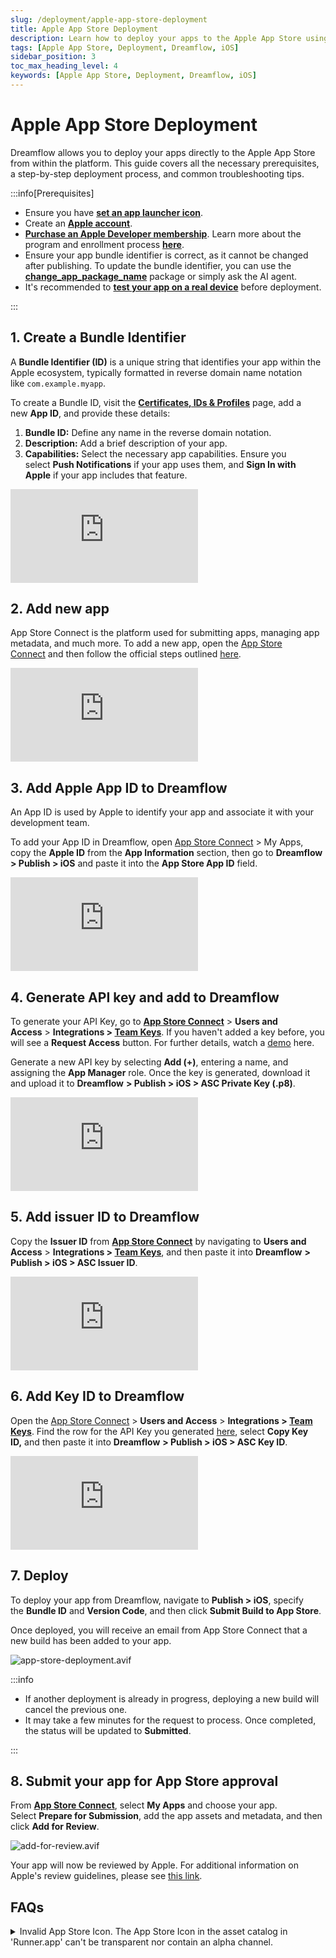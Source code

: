 ```yaml
---
slug: /deployment/apple-app-store-deployment
title: Apple App Store Deployment
description: Learn how to deploy your apps to the Apple App Store using Dreamflow.
tags: [Apple App Store, Deployment, Dreamflow, iOS]
sidebar_position: 3
toc_max_heading_level: 4
keywords: [Apple App Store, Deployment, Dreamflow, iOS]
---
```


# Apple App Store Deployment

Dreamflow allows you to deploy your apps directly to the Apple App Store from within the platform. This guide covers all the necessary prerequisites, a step-by-step deployment process, and common troubleshooting tips.

:::info[Prerequisites]
- Ensure you have [**set an app launcher icon**](pre-checks-publishing.md#add-app-launcher-icon).
- Create an [**Apple account**](https://appleid.apple.com/account?appId=632&returnUrl=https%3A//developer.apple.com/account/).
- [**Purchase an Apple Developer membership**](https://developer.apple.com/programs/enroll/). Learn more about the program and enrollment process [**here**](https://developer.apple.com/programs/).
- Ensure your app bundle identifier is correct, as it cannot be changed after publishing. To update the bundle identifier, you can use the [**change_app_package_name**](https://pub.dev/packages/change_app_package_name) package or simply ask the AI agent.
- It's recommended to [**test your app on a real device**](../test/test-on-mobile-device.md) before deployment.

:::

## 1. Create a Bundle Identifier

A **Bundle Identifier (ID)** is a unique string that identifies your app within the Apple ecosystem, typically formatted in reverse domain name notation like `com.example.myapp`.

To create a Bundle ID, visit the [**Certificates, IDs & Profiles**](https://developer.apple.com/account/resources/identifiers/list) page, add a new **App ID**, and provide these details:

1. **Bundle ID:** Define any name in the reverse domain notation.
2. **Description:** Add a brief description of your app.
3. **Capabilities:** Select the necessary app capabilities. Ensure you select **Push Notifications** if your app uses them, and **Sign In with Apple** if your app includes that feature.

<div style={{
    position: 'relative',
    paddingBottom: 'calc(52.67989417989418% + 41px)', // Keeps the aspect ratio and additional padding
    height: 0,
    width: '100%'}}>
    <iframe 
        src="https://demo.arcade.software/wwXpmj4dWdkSmWizMORd?embed&show_copy_link=true"
        title=""
        style={{
            position: 'absolute',
            top: 0,
            left: 0,
            width: '100%',
            height: '100%',
            colorScheme: 'light'
        }}
        frameborder="0"
        loading="lazy"
        webkitAllowFullScreen
        mozAllowFullScreen
        allowFullScreen
        allow="clipboard-write">
    </iframe>
</div>
<p></p>

## 2. Add new app

App Store Connect is the platform used for submitting apps, managing app metadata, and much more. To add a new app, open the [App Store Connect](https://appstoreconnect.apple.com/) and then follow the official steps outlined [here](https://developer.apple.com/help/app-store-connect/create-an-app-record/add-a-new-app).

<div style={{
    position: 'relative',
    paddingBottom: 'calc(50.67989417989418% + 41px)', // Keeps the aspect ratio and additional padding
    height: 0,
    width: '100%'}}>
    <iframe 
        src="https://demo.arcade.software/En7WfaghJEomWPuNzwaq?embed&show_copy_link=true"
        title=""
        style={{
            position: 'absolute',
            top: 0,
            left: 0,
            width: '100%',
            height: '100%',
            colorScheme: 'light'
        }}
        frameborder="0"
        loading="lazy"
        webkitAllowFullScreen
        mozAllowFullScreen
        allowFullScreen
        allow="clipboard-write">
    </iframe>
</div>
<p></p>

## 3. Add Apple App ID to Dreamflow

An App ID is used by Apple to identify your app and associate it with your development team.

To add your App ID in Dreamflow, open [App Store Connect](https://appstoreconnect.apple.com/) > My Apps, copy the **Apple ID** from the **App Information** section, then go to **Dreamflow > Publish > iOS** and paste it into the **App Store App ID** field.

<div style={{
    position: 'relative',
    paddingBottom: 'calc(50.67989417989418% + 41px)', // Keeps the aspect ratio and additional padding
    height: 0,
    width: '100%'}}>
    <iframe 
        src="https://demo.arcade.software/A4dmkvttUV5um4d7zR1y?embed&show_copy_link=true"
        title=""
        style={{
            position: 'absolute',
            top: 0,
            left: 0,
            width: '100%',
            height: '100%',
            colorScheme: 'light'
        }}
        frameborder="0"
        loading="lazy"
        webkitAllowFullScreen
        mozAllowFullScreen
        allowFullScreen
        allow="clipboard-write">
    </iframe>
</div>
<p></p>

## 4. Generate API key and add to Dreamflow

To generate your API Key, go to [**App Store Connect**](https://appstoreconnect.apple.com/) > **Users and Access** > **Integrations > [Team Keys](https://appstoreconnect.apple.com/access/integrations/api)**. If you haven't added a key before, you will see a **Request Access** button. For further details, watch a [demo](https://youtu.be/L2BpgVog4so?si=yS9r_PBeORgd6Uhp&t=240) here.

Generate a new API key by selecting **Add (+)**, entering a name, and assigning the **App Manager** role. Once the key is generated, download it and upload it to **Dreamflow** **> Publish > iOS > ASC Private Key (.p8)**.

<div style={{
    position: 'relative',
    paddingBottom: 'calc(50.67989417989418% + 41px)', // Keeps the aspect ratio and additional padding
    height: 0,
    width: '100%'}}>
    <iframe 
        src="https://demo.arcade.software/1NjbxSUW1IPpYHiVoiNK?embed&show_copy_link=true"
        title=""
        style={{
            position: 'absolute',
            top: 0,
            left: 0,
            width: '100%',
            height: '100%',
            colorScheme: 'light'
        }}
        frameborder="0"
        loading="lazy"
        webkitAllowFullScreen
        mozAllowFullScreen
        allowFullScreen
        allow="clipboard-write">
    </iframe>
</div>
<p></p>

## 5. Add issuer ID to Dreamflow

Copy the **Issuer ID** from [**App Store Connect**](https://appstoreconnect.apple.com/) by navigating to **Users and Access** > **Integrations > [Team Keys](https://appstoreconnect.apple.com/access/integrations/api)**, and then paste it into **Dreamflow** **> Publish > iOS > ASC Issuer ID**.


<div style={{
    position: 'relative',
    paddingBottom: 'calc(50.67989417989418% + 41px)', // Keeps the aspect ratio and additional padding
    height: 0,
    width: '100%'}}>
    <iframe 
        src="https://demo.arcade.software/thInLV2e3oSn0ZVY6bAV?embed&show_copy_link=true"
        title=""
        style={{
            position: 'absolute',
            top: 0,
            left: 0,
            width: '100%',
            height: '100%',
            colorScheme: 'light'
        }}
        frameborder="0"
        loading="lazy"
        webkitAllowFullScreen
        mozAllowFullScreen
        allowFullScreen
        allow="clipboard-write">
    </iframe>
</div>
<p></p>

## 6. Add Key ID to Dreamflow

Open the [App Store Connect](https://appstoreconnect.apple.com/) > **Users and Access** > **Integrations > [Team Keys](https://appstoreconnect.apple.com/access/integrations/api)**. Find the row for the API Key you generated [here](#4-generate-api-key-and-add-to-dreamflow), select **Copy Key ID,** and then paste it into **Dreamflow** **> Publish > iOS > ASC Key ID**.


<div style={{
    position: 'relative',
    paddingBottom: 'calc(50.67989417989418% + 41px)', // Keeps the aspect ratio and additional padding
    height: 0,
    width: '100%'}}>
    <iframe 
        src="https://demo.arcade.software/cAgczPgrJSuirZJswsdn?embed&show_copy_link=true"
        title=""
        style={{
            position: 'absolute',
            top: 0,
            left: 0,
            width: '100%',
            height: '100%',
            colorScheme: 'light'
        }}
        frameborder="0"
        loading="lazy"
        webkitAllowFullScreen
        mozAllowFullScreen
        allowFullScreen
        allow="clipboard-write">
    </iframe>
</div>
<p></p>

## 7. Deploy

To deploy your app from Dreamflow, navigate to **Publish > iOS**, specify the **Bundle ID** and **Version Code**, and then click **Submit Build to App Store**.

Once deployed, you will receive an email from App Store Connect that a new build has been added to your app.

![app-store-deployment.avif](imgs/app-store-deployment.avif)


:::info

- If another deployment is already in progress, deploying a new build will cancel the previous one.
- It may take a few minutes for the request to process. Once completed, the status will be updated to **Submitted**.

:::

## 8. Submit your app for App Store approval

From [**App Store Connect**](https://appstoreconnect.apple.com/), select **My Apps** and choose your app. Select **Prepare for Submission**, add the app assets and metadata, and then click **Add for Review**.

![add-for-review.avif](imgs/add-for-review.avif)

Your app will now be reviewed by Apple. For additional information on Apple's review guidelines, please see [this link](https://developer.apple.com/app-store/review/guidelines/).

## FAQs


<details>
<summary>
Invalid App Store Icon. The App Store Icon in the asset catalog in 'Runner.app' can't be transparent nor contain an alpha channel.
</summary>
<p>
You need to update your App Launcher Icon (under Settings & Integrations --> General) with an image that isn't transparent and/or doesn't contain an alpha channel.
</p>
</details>
